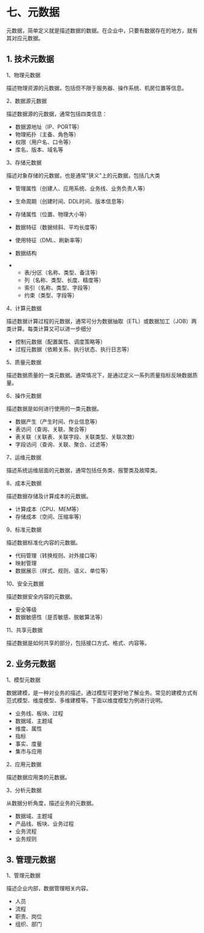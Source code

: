 # 七、元数据

元数据，简单定义就是描述数据的数据。在企业中，只要有数据存在的地方，就有其对应元数据。

## 1. 技术元数据

1、物理元数据

描述物理资源的元数据，包括但不限于服务器、操作系统、机房位置等信息。

2、数据源元数据

描述数据源的元数据，通常包括四类信息：

- 数据源地址（IP、PORT等）
- 物理拓扑（主备、角色等）
- 权限（用户名、口令等）
- 库名、版本、域名等

3、存储元数据

描述对象存储的元数据，也是通常"狭义"上的元数据，包括几大类

- 管理属性（创建人、应用系统、业务线、业务负责人等）

- 生命周期（创建时间、DDL时间、版本信息等）

- 存储属性（位置、物理大小等）

- 数据特征（数据倾斜、平均长度等）

- 使用特征（DML、刷新率等）

- 数据结构

- - 表/分区（名称、类型、备注等）
  - 列（名称、类型、长度、精度等）
  - 索引（名称、类型、字段等）
  - 约束（类型、字段等）

4、计算元数据

描述数据计算过程的元数据，通常可分为数据抽取（ETL）或数据加工（JOB）两类计算。每类计算又可以进一步细分

- 控制元数据（配置属性、调度策略等）
- 过程元数据（依赖关系、执行状态、执行日志等）

5、质量元数据

描述数据质量的一类元数据。通常情况下，是通过定义一系列质量指标反映数据质量。

6、操作元数据

描述数据是如何进行使用的一类元数据。

- 数据产生（产生时间、作业信息等）
- 表访问（查询、关联、聚合等）
- 表关联（关联表、关联字段、关联类型、关联次数）
- 字段访问（查询、关联、聚合、过滤等）

7、运维元数据

描述系统运维层面的元数据，通常包括任务类、报警类及故障类。

8、成本元数据

描述数据存储及计算成本的元数据。

- 计算成本（CPU、MEM等）
- 存储成本（空间、压缩率等）

9、标准元数据

描述数据标准化内容的元数据。

- 代码管理（转换规则、对外接口等）
- 映射管理
- 数据展示（样式、规则、语义、单位等）

10、安全元数据

描述数据安全内容的元数据。

- 安全等级
- 数据敏感性（是否敏感、脱敏算法等）

11、共享元数据

描述数据是如何共享的部分，包括接口方式、格式、内容等。

## 2. 业务元数据

1、模型元数据

数据建模，是一种对业务的描述，通过模型可更好地了解业务。常见的建模方式有范式模型、维度模型、多维建模等。下面以维度模型为例进行说明。

- 业务线、板块、过程
- 数据域、主题域
- 维度、属性
- 指标
- 事实、度量
- 集市与应用

2、应用元数据

描述数据应用类的元数据。

3、分析元数据

从数据分析角度，描述业务的元数据。

- 数据域、主题域
- 产品线、板块、业务过程
- 业务流程
- 业务规则

## 3. 管理元数据

1、管理元数据

描述企业内部，数据管理相关内容。

- 人员
- 流程
- 职责、岗位
- 组织、部门